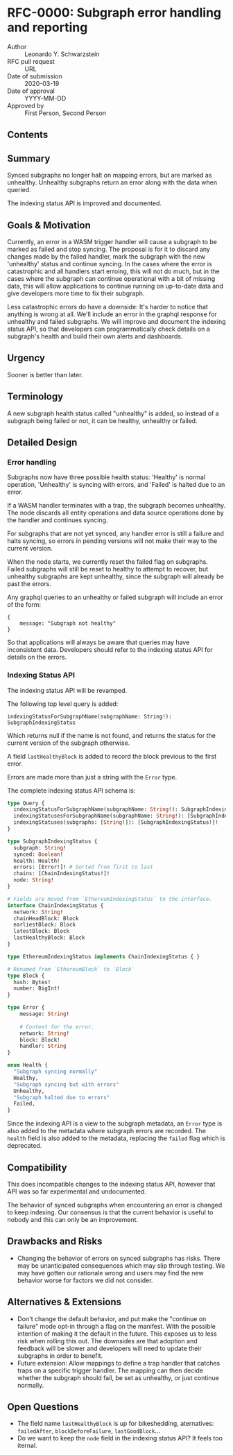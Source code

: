# RFC-0000: Subgraph error handling and reporting

<dl>
  <dt>Author</dt>
  <dd>Leonardo Y. Schwarzstein</dd>
    <dt>RFC pull request</dt>
  <dd>URL</dd>

  <dt>Date of submission</dt>
  <dd>2020-03-19</dd>

  <dt>Date of approval</dt>
  <dd>YYYY-MM-DD</dd>

  <dt>Approved by</dt>
  <dd>First Person, Second Person</dd>
</dl>

## Contents

<!-- toc -->

## Summary

Synced subgraphs no longer halt on mapping errors, but are marked as unhealthy. Unhealthy subgraphs return an error along with the data when queried.

The indexing status API is improved and documented.

## Goals & Motivation

Currently, an error in a WASM trigger handler will cause a subgraph to be marked as failed and stop syncing. The proposal is for it to discard any changes made by the failed handler, mark the subgraph with the new 'unhealthy' status and continue syncing. In the cases where the error is catastrophic and all handlers start erroing, this will not do much, but in the cases where the subgraph can continue operational with a bit of missing data, this will allow applications to continue running on up-to-date data and give developers more time to fix their subgraph.

Less catastrophic errors do have a downside: It's harder to notice that anything is wrong at all. We'll include an error in the graphql response for unhealthy and failed subgraphs. We will improve and document the indexing status API, so that developers can programmatically check details on a subgraph's health and build their own alerts and dashboards.

## Urgency

Sooner is better than later.

## Terminology

A new subgraph health status called "unhealthy" is added, so instead of a subgraph being failed or not, it can be healthy, unhealthy or failed.

## Detailed Design

### Error handling

Subgraphs now have three possible health status: 'Healthy' is normal operation, 'Unhealthy' is syncing with errors, and 'Failed' is halted due to an error.

If a WASM handler terminates with a trap, the subgraph becomes unhealthy. The node discards all entity operations and data source operations done by the handler and continues syncing.

For subgraphs that are not yet synced, any handler error is still a failure and halts syncing, so errors in pending versions will not make their way to the current version. 

When the node starts, we currently reset the failed flag on subgraphs. Failed subgraphs will still be reset to healthy to attempt to recover, but unhealthy subgraphs are kept unhealthy, since the subgraph will already be past the errors.

Any graphql queries to an unhealthy or failed subgraph will include an error of the form:

```
{
	message: "Subgraph not healthy"
}
```

So that applications will always be aware that queries may have inconsistent data. Developers should refer to the indexing status API for details on the errors.

### Indexing Status API

The indexing status API will be revamped.

The following top level query is added:

    indexingStatusForSubgraphName(subgraphName: String!): SubgraphIndexingStatus

Which returns null if the name is not found, and returns the status for the current version of the subgraph otherwise.

A field `lastHealthyBlock`  is added to record the block previous to the first error.

Errors are made more than just a string with the `Error` type.

The complete indexing status API schema is:

```graphql
type Query {
  indexingStatusForSubgraphName(subgraphName: String!): SubgraphIndexingStatus
  indexingStatusesForSubgraphName(subgraphName: String!): [SubgraphIndexingStatus!]!
  indexingStatuses(subgraphs: [String!]): [SubgraphIndexingStatus!]!
}

type SubgraphIndexingStatus {
  subgraph: String!
  synced: Boolean!
  health: Health!
  errors: [Error!]! # Sorted from first to last
  chains: [ChainIndexingStatus!]!
  node: String!
}

# Fields are moved from `EthereumIndexingStatus` to the interface.
interface ChainIndexingStatus {
  network: String!
  chainHeadBlock: Block
  earliestBlock: Block
  latestBlock: Block
  lastHealthyBlock: Block
}

type EthereumIndexingStatus implements ChainIndexingStatus { }

# Renamed from `EthereumBlock` to `Block`
type Block {
  hash: Bytes!
  number: BigInt!
}

type Error {
	message: String!
	
	# Context for the error.
	network: String!
	block: Block!
	handler: String
}

enum Health {
  "Subgraph syncing normally"
  Healthy,
  "Subgraph syncing but with errors"
  Unhealthy,
  "Subgraph halted due to errors"
  Failed,
}
```

Since the indexing API is a view to the subgraph metadata, an `Error` type is also added to the metadata where subgraph errors are recorded. The `health` field is also added to the metadata, replacing the  `failed` flag which is deprecated.

## Compatibility

This does incompatible changes to the indexing status API, however that API was so far experimental and undocumented.

The behavior of synced subgraphs when encountering an error is changed to keep indexing. Our consensus is that the current behavior is useful to nobody and this can only be an improvement.

## Drawbacks and Risks

- Changing the behavior of errors on synced subgraphs has risks. There may be unanticipated consequences which may slip through testing. We may have gotten our rationale wrong and users may find the new behavior worse for factors we did not consider.

## Alternatives & Extensions

- Don't change the default behavior, and put make the "continue on failure" mode opt-in through a flag on the manifest. With the possible intention of making it the default in the future. This exposes us to less risk when rolling this out. The downsides are that adoption and feedback will be slower and developers will need to update their subgraphs in order to benefit.
- Future extension: Allow mappings to define a trap handler that catches traps on a specific trigger handler. The mapping can then decide whether the subgraph should fail, be set as unhealthy, or just continue normally.

## Open Questions

- The field name `lastHealthyBlock` is up for bikeshedding, aternatives: `failedAfter`, `blockBeforeFailure`, `lastGoodBlock`...
- Do we want to keep the `node` field in the indexing status API? It feels too iternal.

